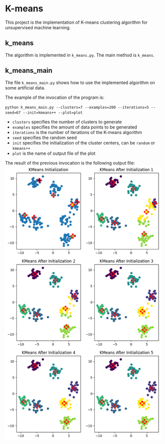 # K-means
This project is the implementation of K-means clustering algorithm for unsupervised machine learning.

## k_means
The algorithm is implemented in `k_means.py`. The main method is
`k_means`.

## k_means_main
The file `k_means_main.py` shows how to use the implemented algorithm on some artificial data.

The example of the invocation of the program is:

`python k_means_main.py --clusters=7 --examples=200 --iterations=5 --seed=67 --init=kmeans++ --plot=plot`

- `clusters` specifies the number of clusters to generate
- `examples` specifies the amount of data points to be generated
- `iterations` is the number of iterations of the K-means algorithm
- `seed` specifies the random seed 
- `init` specifies the initialization of the cluster centers, can be `random` or `kmeans++`
- `plot` is the name of output file of the plot

The result of the previous invocation is the following output file:
![plot](plot.png)
